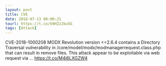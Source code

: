 ```yaml
---
layout: post
title: CVE
date: 2018-07-13 00:00:21
tourl: https://t.co/k9HZz2bu5G
tags: [Attack]
---
```

CVE-2018-1000208 MODX Revolution version &lt;=2.6.4 contains a Directory Traversal vulnerability in /core/model/modx/modmanagerrequest.class.php that can result in remove files. This attack appear to be exploitable via web request via ... https://t.co/M4i6LXGZW4